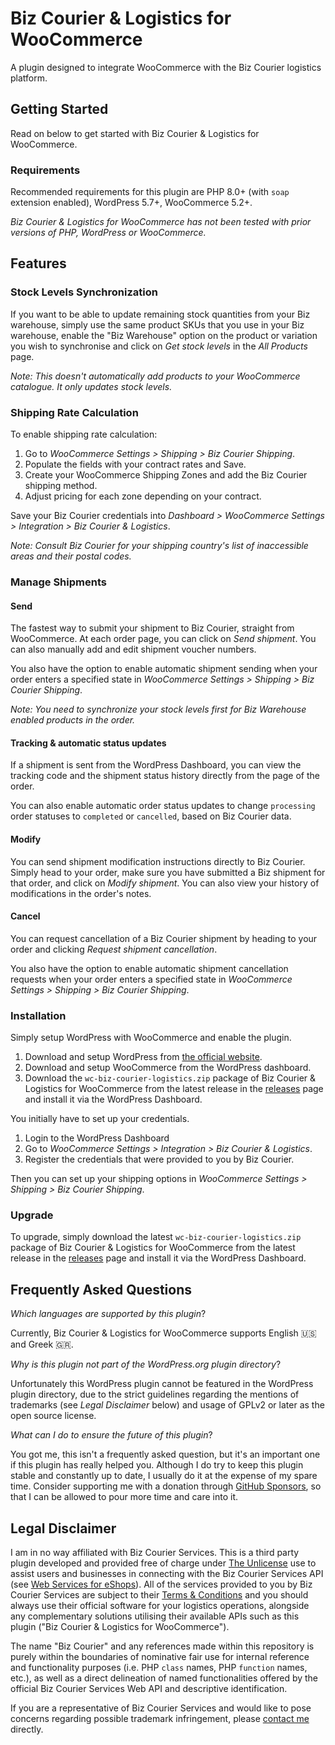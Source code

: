 # Biz Courier & Logistics for WooCommerce

A plugin designed to integrate WooCommerce with the Biz Courier logistics platform.

## Getting Started

Read on below to get started with Biz Courier & Logistics for WooCommerce.

### Requirements

Recommended requirements for this plugin are PHP 8.0+ (with `soap` extension enabled), WordPress 5.7+, WooCommerce 5.2+.

_Biz Courier & Logistics for WooCommerce has not been tested with prior versions of PHP, WordPress or WooCommerce._

## Features

### Stock Levels Synchronization

If you want to be able to update remaining stock quantities from your Biz warehouse, simply use the same product SKUs that you use in your Biz warehouse, enable the "Biz Warehouse" option on the product or variation you wish to synchronise and click on _Get stock levels_ in the _All Products_ page.

_Note: This doesn't automatically add products to your WooCommerce catalogue. It only updates stock levels._

### Shipping Rate Calculation

To enable shipping rate calculation:

1. Go to _WooCommerce Settings > Shipping > Biz Courier Shipping_.
1. Populate the fields with your contract rates and Save.
1. Create your WooCommerce Shipping Zones and add the Biz Courier shipping method.
1. Adjust pricing for each zone depending on your contract.

Save your Biz Courier credentials into _Dashboard > WooCommerce Settings > Integration > Biz Courier & Logistics_.

_Note: Consult Biz Courier for your shipping country's list of inaccessible areas and their postal codes._

### Manage Shipments

#### Send

The fastest way to submit your shipment to Biz Courier, straight from WooCommerce. At each order page, you can click on _Send shipment_. You can also manually add and edit shipment voucher numbers.

You also have the option to enable automatic shipment sending when your order enters a specified state in _WooCommerce Settings > Shipping > Biz Courier Shipping_.

_Note: You need to synchronize your stock levels first for Biz Warehouse enabled products in the order._

#### Tracking & automatic status updates

If a shipment is sent from the WordPress Dashboard, you can view the tracking code and the shipment status history directly from the page of the order.

You can also enable automatic order status updates to change `processing` order statuses to `completed` or `cancelled`, based on Biz Courier data.

#### Modify

You can send shipment modification instructions directly to Biz Courier. Simply head to your order, make sure you have submitted a Biz shipment for that order, and click on _Modify shipment_. You can also view your history of modifications in the order's notes.

#### Cancel

You can request cancellation of a Biz Courier shipment by heading to your order and clicking _Request shipment cancellation_.

You also have the option to enable automatic shipment cancellation requests when your order enters a specified state in _WooCommerce Settings > Shipping > Biz Courier Shipping_.

### Installation

Simply setup WordPress with WooCommerce and enable the plugin.

1. Download and setup WordPress from [the official website](https://wordpress.org/).
1. Download and setup WooCommerce from the WordPress dashboard.
1. Download the `wc-biz-courier-logistics.zip` package of Biz Courier & Logistics for WooCommerce from the latest release in the [releases](https://github.com/alexandrosraikos/woocommerce-biz-courier-logistics/releases) page and install it via the WordPress Dashboard.

You initially have to set up your credentials.

1. Login to the WordPress Dashboard
1. Go to _WooCommerce Settings > Integration > Biz Courier & Logistics_.
1. Register the credentials that were provided to you by Biz Courier.

Then you can set up your shipping options in _WooCommerce Settings > Shipping > Biz Courier Shipping_.

### Upgrade

To upgrade, simply download the latest `wc-biz-courier-logistics.zip` package of Biz Courier & Logistics for WooCommerce from the latest release in the [releases](https://github.com/alexandrosraikos/woocommerce-biz-courier-logistics/releases) page and install it via the WordPress Dashboard.

## Frequently Asked Questions

_Which languages are supported by this plugin_?

Currently, Biz Courier & Logistics for WooCommerce supports English :us: and Greek :greece:.

_Why is this plugin not part of the WordPress.org plugin directory_?

Unfortunately this WordPress plugin cannot be featured in the WordPress plugin directory, due to the strict guidelines regarding the mentions of trademarks (see _Legal Disclaimer_ below) and usage of GPLv2 or later as the open source license.

_What can I do to ensure the future of this plugin_?

You got me, this isn't a frequently asked question, but it's an important one if this plugin has really helped you. Although I do try to keep this plugin stable and constantly up to date, I usually do it at the expense of my spare time. Consider supporting me with a donation through [GitHub Sponsors](https://github.com/sponsors/alexandrosraikos), so that I can be allowed to pour more time and care into it.

## Legal Disclaimer

I am in no way affiliated with Biz Courier Services. This is a third party plugin developed and provided free of charge under [The Unlicense](https://unlicense.org) use to assist users and businesses in connecting with the Biz Courier Services API (see [Web Services for eShops](https://www.bizcourier.eu/WebServices)). All of the services provided to you by Biz Courier Services are subject to their [Terms & Conditions](https://www.bizcourier.eu/faq/usefulinformation.html) and you should always use their official software for your logistics operations, alongside any complementary solutions utilising their available APIs such as this plugin ("Biz Courier & Logistics for WooCommerce").

The name "Biz Courier" and any references made within this repository is purely within the boundaries of nominative fair use for internal reference and functionality purposes (i.e. PHP `class` names, PHP `function` names, etc.), as well as a direct delineation of named functionalities offered by the official Biz Courier Services Web API and descriptive identification.

If you are a representative of Biz Courier Services and would like to pose concerns regarding possible trademark infringement, please [contact me](https://www.araikos.gr/en/contact) directly.
